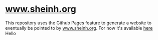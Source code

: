 # www.sheinh.org
This repository uses the Github Pages feature to generate a website to eventually be pointed to by www.sheinh.org. For now it's available [here](https://sunset-hill.github.io/www.sheinh.org/)
Hello
